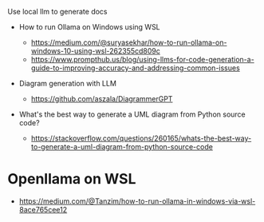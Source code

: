 Use local llm to generate docs

* How to run Ollama on Windows using WSL
   * https://medium.com/@suryasekhar/how-to-run-ollama-on-windows-10-using-wsl-262355cd809c
   * https://www.prompthub.us/blog/using-llms-for-code-generation-a-guide-to-improving-accuracy-and-addressing-common-issues


* Diagram generation with LLM
  * https://github.com/aszala/DiagrammerGPT


* What's the best way to generate a UML diagram from Python source code?
  * https://stackoverflow.com/questions/260165/whats-the-best-way-to-generate-a-uml-diagram-from-python-source-code



# Openllama on WSL

* https://medium.com/@Tanzim/how-to-run-ollama-in-windows-via-wsl-8ace765cee12